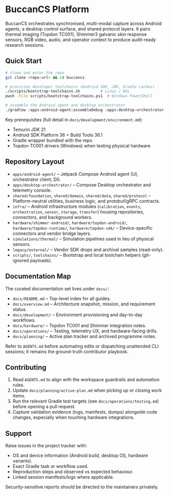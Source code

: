 # BuccanCS Platform

BuccanCS orchestrates synchronised, multi-modal capture across Android agents,
a desktop control surface, and shared protocol layers. It pairs thermal imaging
(Topdon TC001), Shimmer3 galvanic skin response sensors, RGB video, audio, and
operator context to produce audit-ready research sessions.

## Quick Start

```bash
# clone and enter the repo
git clone <repo-url> && cd buccancs

# provision developer toolchains (Android SDK, JDK, Gradle caches)
./scripts/bootstrap-toolchains.sh         # Linux / WSL
pwsh -File scripts/bootstrap-toolchains.ps1  # Windows PowerShell

# assemble the Android agent and desktop orchestrator
./gradlew :apps:android-agent:assembleDebug :apps:desktop-orchestrator:run
```

Key prerequisites (full detail in `docs/development/environment.md`):

- Temurin JDK 21
- Android SDK Platform 36 + Build Tools 36.1
- Gradle wrapper bundled with the repo
- Topdon TC001 drivers (Windows) when testing physical hardware

## Repository Layout

- `apps/android-agent/` – Jetpack Compose Android agent (UI, orchestrator client, DI).
- `apps/desktop-orchestrator/` – Compose Desktop orchestrator and telemetry console.
- `shared/foundation`, `shared/domain`, `shared/data`, `shared/protocol` – Platform-neutral
  utilities, business logic, and protobuf/gRPC contracts.
- `infra/` – Android infrastructure modules (`calibration`, `events`, `orchestration`,
  `sensor`, `storage`, `transfer`) housing repositories, connectors, and background workers.
- `hardware/shimmer-android/`, `hardware/topdon-android/`, `hardware/topdon-runtime/`,
  `hardware/topdon-sdk/` – Device-specific connectors and vendor bridge layers.
- `simulations/thermal/` – Simulation pipelines used in lieu of physical
  sensors.
- `legacy/external/` – Vendor SDK drops and archival samples (read-only).
- `scripts/`, `toolchains/` – Bootstrap and local toolchain helpers
  (git-ignored payloads).

## Documentation Map

The curated documentation set lives under `docs/`:

- `docs/README.md` – Top-level index for all guides.
- `docs/overview.md` – Architecture snapshot, mission, and requirement status.
- `docs/development/` – Environment provisioning and day-to-day workflows.
- `docs/hardware/` – Topdon TC001 and Shimmer integration notes.
- `docs/operations/` – Testing, telemetry UX, and hardware-facing drills.
- `docs/planning/` – Active plan tracker and archived programme notes.

Refer to `AGENTS.md` before automating edits or dispatching unattended CLI
sessions; it remains the ground-truth contributor playbook.

## Contributing

1. Read `AGENTS.md` to align with the workspace guardrails and automation rules.
2. Update `docs/planning/active-plan.md` when picking up or closing work items.
3. Run the relevant Gradle test targets (see `docs/operations/testing.md`)
   before opening a pull request.
4. Capture validation evidence (logs, manifests, dumps) alongside code changes,
   especially when touching hardware integrations.

## Support

Raise issues in the project tracker with:

- OS and device information (Android build, desktop OS, hardware variants).
- Exact Gradle task or workflow used.
- Reproduction steps and observed vs expected behaviour.
- Linked session manifests/logs where applicable.

Security-sensitive reports should be directed to the maintainers privately.

